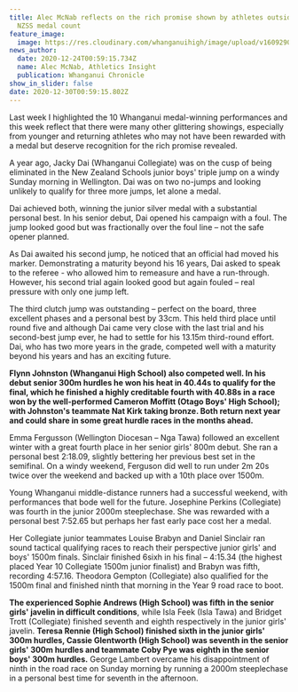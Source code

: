 ```yaml
---
title: Alec McNab reflects on the rich promise shown by athletes outside the
  NZSS medal count
feature_image:
  image: https://res.cloudinary.com/whanganuihigh/image/upload/v1609290350/News/website-logo-refreshed.gif
news_author:
  date: 2020-12-24T00:59:15.734Z
  name: Alec McNab, Athletics Insight
  publication: Whanganui Chronicle
show_in_slider: false
date: 2020-12-30T00:59:15.802Z
---
```

Last week I highlighted the 10 Whanganui medal-winning performances and this week reflect that there were many other glittering showings, especially from younger and returning athletes who may not have been rewarded with a medal but deserve recognition for the rich promise revealed.

A year ago, Jacky Dai (Whanganui Collegiate) was on the cusp of being eliminated in the New Zealand Schools junior boys' triple jump on a windy Sunday morning in Wellington. Dai was on two no-jumps and looking unlikely to qualify for three more jumps, let alone a medal.

Dai achieved both, winning the junior silver medal with a substantial personal best. In his senior debut, Dai opened his campaign with a foul. The jump looked good but was fractionally over the foul line – not the safe opener planned.

As Dai awaited his second jump, he noticed that an official had moved his marker. Demonstrating a maturity beyond his 16 years, Dai asked to speak to the referee - who allowed him to remeasure and have a run-through. However, his second trial again looked good but again fouled – real pressure with only one jump left.

The third clutch jump was outstanding – perfect on the board, three excellent phases and a personal best by 33cm. This held third place until round five and although Dai came very close with the last trial and his second-best jump ever, he had to settle for his 13.15m third-round effort. Dai, who has two more years in the grade, competed well with a maturity beyond his years and has an exciting future.

**Flynn Johnston (Whanganui High School) also competed well. In his debut senior 300m hurdles he won his heat in 40.44s to qualify for the final, which he finished a highly creditable fourth with 40.88s in a race won by the well-performed Cameron Moffitt (Otago Boys' High School); with Johnston's teammate Nat Kirk taking bronze. Both return next year and could share in some great hurdle races in the months ahead.**

Emma Fergusson (Wellington Diocesan – Nga Tawa) followed an excellent winter with a great fourth place in her senior girls' 800m debut. She ran a personal best 2:18.09, slightly bettering her previous best set in the semifinal. On a windy weekend, Ferguson did well to run under 2m 20s twice over the weekend and backed up with a 10th place over 1500m.

Young Whanganui middle-distance runners had a successful weekend, with performances that bode well for the future. Josephine Perkins (Collegiate) was fourth in the junior 2000m steeplechase. She was rewarded with a personal best 7:52.65 but perhaps her fast early pace cost her a medal.

Her Collegiate junior teammates Louise Brabyn and Daniel Sinclair ran sound tactical qualifying races to reach their perspective junior girls' and boys' 1500m finals. Sinclair finished 6sixh in his final – 4:15.34 (the highest placed Year 10 Collegiate 1500m junior finalist) and Brabyn was fifth, recording 4:57.16. Theodora Gempton (Collegiate) also qualified for the 1500m final and finished ninth that morning in the Year 9 road race to boot.

**The experienced Sophie Andrews (High School) was fifth in the senior girls' javelin in difficult conditions**, while Isla Feek (Isla Tawa) and Bridget Trott (Collegiate) finished seventh and eighth respectively in the junior girls' javelin. **Teresa Rennie (High School) finished sixth in the junior girls' 300m hurdles, Cassie Glentworth (High School) was seventh in the senior girls' 300m hurdles and teammate Coby Pye was eighth in the senior boys' 300m hurdles.** George Lambert overcame his disappointment of ninth in the road race on Sunday morning by running a 2000m steeplechase in a personal best time for seventh in the afternoon.

